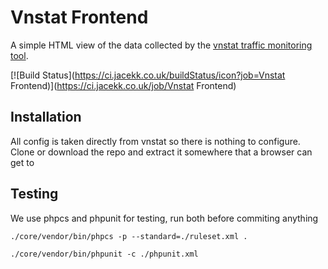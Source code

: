 # Vnstat Frontend
A simple HTML view of the data collected by the [vnstat traffic monitoring tool](http://humdi.net/vnstat/).

[![Build Status](https://ci.jacekk.co.uk/buildStatus/icon?job=Vnstat Frontend)](https://ci.jacekk.co.uk/job/Vnstat Frontend)

## Installation
All config is taken directly from vnstat so there is nothing to configure. Clone or download the repo and extract it somewhere that a browser can get to

## Testing
We use phpcs and phpunit for testing, run both before commiting anything
~~~
./core/vendor/bin/phpcs -p --standard=./ruleset.xml .
~~~
~~~
./core/vendor/bin/phpunit -c ./phpunit.xml
~~~
